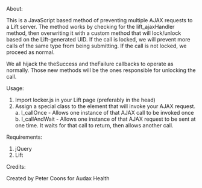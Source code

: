 About:

This is a JavaScript based method of preventing multiple AJAX requests to a Lift server. The method works by checking for the lift_ajaxHandler method, then overwriting it with a custom method that will lock/unlock based on the Lift-generated UID. If the call is locked, we will prevent more calls of the same type from being submitting. If the call is not locked, we proceed as normal.

We all hijack the theSuccess and theFailure callbacks to operate as normally. Those new methods will be the ones responsible for unlocking the call.

Usage:

1. Import locker.js in your Lift page (preferably in the head)
2. Assign a special class to the element that will invoke your AJAX request.
   a. l_callOnce - Allows one instance of that AJAX call to be invoked once
   b. l_callAndWait - Allows one instance of that AJAX request to be sent at one time. It waits for that call to return, then allows another call.

Requirements:

1. jQuery
2. Lift

Credits:

Created by Peter Coons for Audax Health



